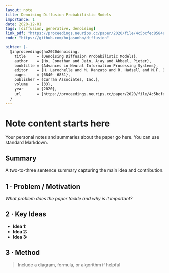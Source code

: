 ```yaml
---
layout: note
title: Denoising Diffusion Probabilistic Models
importance: 1
date: 2020-12-01
tags: [diffusion, generative, denoising]
link_pdf: "https://proceedings.neurips.cc/paper/2020/file/4c5bcfec8584af0d967f1ab10179ca4b-Paper.pdf"
code: "https://github.com/hojasonho/diffusion"

bibtex: |-
  @inproceedings{ho2020denoising,
    title     = {Denoising Diffusion Probabilistic Models},
    author    = {Ho, Jonathan and Jain, Ajay and Abbeel, Pieter},
    booktitle = {Advances in Neural Information Processing Systems},
    editor    = {H. Larochelle and M. Ranzato and R. Hadsell and M.F. Balcan and H. Lin},
    pages     = {6840--6851},
    publisher = {Curran Associates, Inc.},
    volume    = {33},
    year      = {2020},
    url       = {https://proceedings.neurips.cc/paper/2020/file/4c5bcfec8584af0d967f1ab10179ca4b-Paper.pdf}
  }
---
```

# Note content starts here
Your personal notes and summaries about the paper go here. You can use standard Markdown.

## Summary
A two-to-three sentence summary capturing the main idea and contribution.

## 1 · Problem / Motivation
*What problem does the paper tackle and why is it important?*

## 2 · Key Ideas
- **Idea 1:**  
- **Idea 2:**  
- **Idea 3:**  

## 3 · Method
> Include a diagram, formula, or algorithm if helpful 
